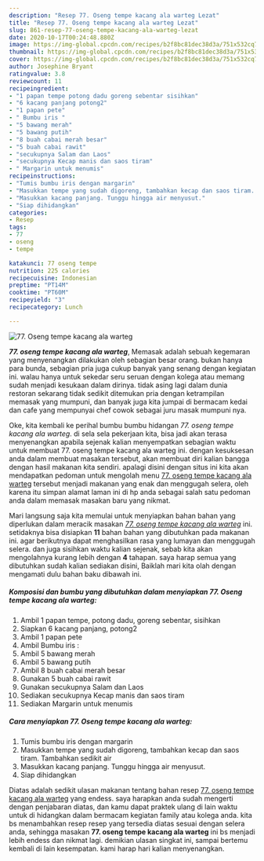 ```yaml
---
description: "Resep 77. Oseng tempe kacang ala warteg Lezat"
title: "Resep 77. Oseng tempe kacang ala warteg Lezat"
slug: 861-resep-77-oseng-tempe-kacang-ala-warteg-lezat
date: 2020-10-17T00:24:48.880Z
image: https://img-global.cpcdn.com/recipes/b2f8bc81dec38d3a/751x532cq70/77-oseng-tempe-kacang-ala-warteg-foto-resep-utama.jpg
thumbnail: https://img-global.cpcdn.com/recipes/b2f8bc81dec38d3a/751x532cq70/77-oseng-tempe-kacang-ala-warteg-foto-resep-utama.jpg
cover: https://img-global.cpcdn.com/recipes/b2f8bc81dec38d3a/751x532cq70/77-oseng-tempe-kacang-ala-warteg-foto-resep-utama.jpg
author: Josephine Bryant
ratingvalue: 3.8
reviewcount: 11
recipeingredient:
- "1 papan tempe potong dadu goreng sebentar sisihkan"
- "6 kacang panjang potong2"
- "1 papan pete"
- " Bumbu iris "
- "5 bawang merah"
- "5 bawang putih"
- "8 buah cabai merah besar"
- "5 buah cabai rawit"
- "secukupnya Salam dan Laos"
- "secukupnya Kecap manis dan saos tiram"
- " Margarin untuk menumis"
recipeinstructions:
- "Tumis bumbu iris dengan margarin"
- "Masukkan tempe yang sudah digoreng, tambahkan kecap dan saos tiram. Tambahkan sedikit air"
- "Masukkan kacang panjang. Tunggu hingga air menyusut."
- "Siap dihidangkan"
categories:
- Resep
tags:
- 77
- oseng
- tempe

katakunci: 77 oseng tempe 
nutrition: 225 calories
recipecuisine: Indonesian
preptime: "PT14M"
cooktime: "PT60M"
recipeyield: "3"
recipecategory: Lunch

---
```



![77. Oseng tempe kacang ala warteg](https://img-global.cpcdn.com/recipes/b2f8bc81dec38d3a/751x532cq70/77-oseng-tempe-kacang-ala-warteg-foto-resep-utama.jpg)

<b><i>77. oseng tempe kacang ala warteg</i></b>, Memasak adalah sebuah kegemaran yang menyenangkan dilakukan oleh sebagian besar orang. bukan hanya para bunda, sebagian pria juga cukup banyak yang senang dengan kegiatan ini. walau hanya untuk sekedar seru seruan dengan kolega atau memang sudah menjadi kesukaan dalam dirinya. tidak asing lagi dalam dunia restoran sekarang tidak sedikit ditemukan pria dengan ketrampilan memasak yang mumpuni, dan banyak juga kita jumpai di bermacam kedai dan cafe yang mempunyai chef cowok sebagai juru masak mumpuni nya.

Oke, kita kembali ke perihal bumbu bumbu hidangan <i>77. oseng tempe kacang ala warteg</i>. di sela sela pekerjaan kita, bisa jadi akan terasa menyenangkan apabila sejenak kalian menyempatkan sebagian waktu untuk membuat 77. oseng tempe kacang ala warteg ini. dengan kesuksesan anda dalam membuat masakan tersebut, akan membuat diri kalian bangga dengan hasil makanan kita sendiri. apalagi disini dengan situs ini kita akan mendapatkan pedoman untuk mengolah menu <u>77. oseng tempe kacang ala warteg</u> tersebut menjadi makanan yang enak dan menggugah selera, oleh karena itu simpan alamat laman ini di hp anda sebagai salah satu pedoman anda dalam memasak masakan baru yang nikmat.




Mari langsung saja kita memulai untuk menyiapkan bahan bahan yang diperlukan dalam meracik masakan <u><i>77. oseng tempe kacang ala warteg</i></u> ini. setidaknya bisa disiapkan <b>11</b> bahan bahan yang dibutuhkan pada makanan ini. agar berikutnya dapat menghasilkan rasa yang lumayan dan menggugah selera. dan juga sisihkan waktu kalian sejenak, sebab kita akan mengolahnya kurang lebih dengan <b>4</b> tahapan. saya harap semua yang dibutuhkan sudah kalian sediakan disini, Baiklah mari kita olah dengan mengamati dulu bahan baku dibawah ini.

<!--inarticleads1-->

##### Komposisi dan bumbu yang dibutuhkan dalam menyiapkan 77. Oseng tempe kacang ala warteg:

1. Ambil 1 papan tempe, potong dadu, goreng sebentar, sisihkan
1. Siapkan 6 kacang panjang, potong2
1. Ambil 1 papan pete
1. Ambil  Bumbu iris :
1. Ambil 5 bawang merah
1. Ambil 5 bawang putih
1. Ambil 8 buah cabai merah besar
1. Gunakan 5 buah cabai rawit
1. Gunakan secukupnya Salam dan Laos
1. Sediakan secukupnya Kecap manis dan saos tiram
1. Sediakan  Margarin untuk menumis




<!--inarticleads2-->

##### Cara menyiapkan 77. Oseng tempe kacang ala warteg:

1. Tumis bumbu iris dengan margarin
1. Masukkan tempe yang sudah digoreng, tambahkan kecap dan saos tiram. Tambahkan sedikit air
1. Masukkan kacang panjang. Tunggu hingga air menyusut.
1. Siap dihidangkan




Diatas adalah sedikit ulasan makanan tentang bahan resep <u>77. oseng tempe kacang ala warteg</u> yang endess. saya harapkan anda sudah mengerti dengan penjabaran diatas, dan kamu dapat praktek ulang di lain waktu untuk di hidangkan dalam bermacam kegiatan family atau kolega anda. kita bs menambahkan resep resep yang tersedia diatas sesuai dengan selera anda, sehingga masakan <b>77. oseng tempe kacang ala warteg</b> ini bs menjadi lebih endess dan nikmat lagi. demikian ulasan singkat ini, sampai bertemu kembali di lain kesempatan. kami harap hari kalian menyenangkan.
